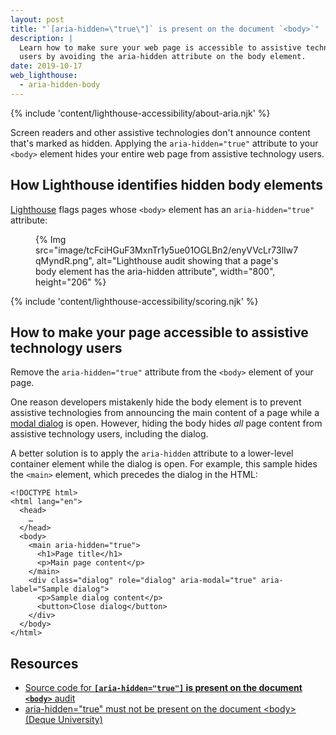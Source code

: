 ```yaml
---
layout: post
title: "`[aria-hidden=\"true\"]` is present on the document `<body>`"
description: |
  Learn how to make sure your web page is accessible to assistive technology
  users by avoiding the aria-hidden attribute on the body element.
date: 2019-10-17
web_lighthouse:
  - aria-hidden-body
---
```


{% include 'content/lighthouse-accessibility/about-aria.njk' %}

Screen readers and other assistive technologies don't announce content that's
marked as hidden. Applying the `aria-hidden="true"` attribute to your `<body>`
element hides your entire web page from assistive technology users.

## How Lighthouse identifies hidden body elements

<a href="https://developer.chrome.com/docs/lighthouse/overview/" rel="noopener">Lighthouse</a>
flags pages whose `<body>` element has an `aria-hidden="true"` attribute:

<figure>
  {% Img src="image/tcFciHGuF3MxnTr1y5ue01OGLBn2/enyVVcLr73lIw7qMyndR.png", alt="Lighthouse audit showing that a page's body element has the aria-hidden attribute", width="800", height="206" %}
</figure>

{% include 'content/lighthouse-accessibility/scoring.njk' %}

## How to make your page accessible to assistive technology users

Remove the `aria-hidden="true"` attribute
from the `<body>` element of your page.

One reason developers mistakenly hide the body element is to prevent assistive
technologies from announcing the main content of a page while a
[modal dialog](https://www.w3.org/TR/wai-aria-practices-1.1/#dialog_modal) is open.
However, hiding the body hides _all_ page content from assistive technology users,
including the dialog.

A better solution is to apply the `aria-hidden` attribute
to a lower-level container element while the dialog is open.
For example, this sample hides the `<main>` element,
which precedes the dialog in the HTML:

```html/6
<!DOCTYPE html>
<html lang="en">
  <head>
    …
  </head>
  <body>
    <main aria-hidden="true">
      <h1>Page title</h1>
      <p>Main page content</p>
    </main>
    <div class="dialog" role="dialog" aria-modal="true" aria-label="Sample dialog">
      <p>Sample dialog content</p>
      <button>Close dialog</button>
    </div>
  </body>
</html>
```

## Resources

- <a href="https://github.com/GoogleChrome/lighthouse/blob/master/lighthouse-core/audits/accessibility/aria-hidden-body.js" rel="noopener">Source code for **`[aria-hidden="true"]` is present on the document `<body>`** audit</a>
- <a href="https://dequeuniversity.com/rules/axe/3.3/aria-hidden-body" rel="noopener">aria-hidden="true" must not be present on the document &#60;body&#62; (Deque University)</a>

